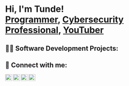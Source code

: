 <h1>Hi, I'm Tunde! <br/><a href="https://github.com/sonofbossman">Programmer</a>, <a href="https://www.linkedin.com/in/joshmadakor/">Cybersecurity Professional</a>, <a href="https://www.youtube.com/c/joshmadakor">YouTuber</a></h1>

<h2>👨‍💻 Software Development Projects:</h2>




<h2> 🤳 Connect with me:</h2>

[<img align="left" alt="sonofbossman | YouTube" width="22px" src="https://cdn.jsdelivr.net/npm/simple-icons@v3/icons/youtube.svg" />][youtube]
[<img align="left" alt="sonofbossman | Twitter" width="22px" src="https://cdn.jsdelivr.net/npm/simple-icons@v3/icons/twitter.svg" />][twitter]
[<img align="left" alt="sonofbossman | LinkedIn" width="22px" src="https://cdn.jsdelivr.net/npm/simple-icons@v3/icons/linkedin.svg" />][linkedin]
[<img align="left" alt="sonofbossman | Instagram" width="22px" src="https://cdn.jsdelivr.net/npm/simple-icons@v3/icons/instagram.svg" />][instagram]

[twitter]: https://twitter.com/joshmadakor
[youtube]: https://www.youtube.com/@akingbadeeniola1686
[instagram]: https://www.instagram.com/joshmadakor/
[linkedin]: https://linkedin.com/in/joshmadakor

<!--
**sonofbossman/sonofbossman** is a ✨ _special_ ✨ repository because its `README.md` (this file) appears on your GitHub profile.

Here are some ideas to get you started:

- 🔭 I’m currently working on ...
- 🌱 I’m currently learning ...
- 👯 I’m looking to collaborate on ...
- 🤔 I’m looking for help with ...
- 💬 Ask me about ...
- 📫 How to reach me: ...
- 😄 Pronouns: ...
- ⚡ Fun fact: ...
-->
